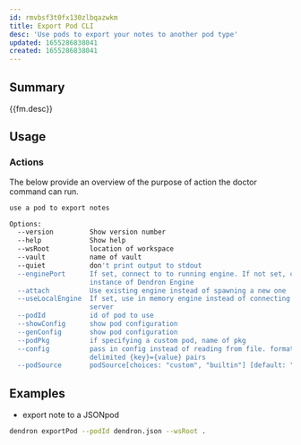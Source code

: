 ```yaml
---
id: rmvbsf3t0fx130zlbqazwkm
title: Export Pod CLI
desc: 'Use pods to export your notes to another pod type'
updated: 1655286838041
created: 1655286838041
---
```


## Summary

{{fm.desc}}

## Usage


### Actions
The below provide an overview of the purpose of action the doctor command can run.

```sh
use a pod to export notes

Options:
  --version         Show version number                                [boolean]
  --help            Show help                                          [boolean]
  --wsRoot          location of workspace
  --vault           name of vault
  --quiet           don't print output to stdout
  --enginePort      If set, connect to to running engine. If not set, create new
                    instance of Dendron Engine
  --attach          Use existing engine instead of spawning a new one
  --useLocalEngine  If set, use in memory engine instead of connecting to a
                    server                                             [boolean]
  --podId           id of pod to use
  --showConfig      show pod configuration
  --genConfig       show pod configuration
  --podPkg          if specifying a custom pod, name of pkg
  --config          pass in config instead of reading from file. format is comma
                    delimited {key}={value} pairs
  --podSource       podSource[choices: "custom", "builtin"] [default: "builtin"]
```

<!-- ### Options -->

<!-- ### Actions -->

## Examples
- export note to a JSONpod

```sh
dendron exportPod --podId dendron.json --wsRoot . 
```